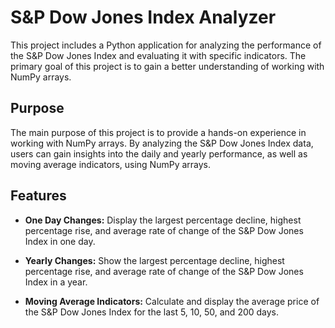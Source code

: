 # S&P Dow Jones Index Analyzer

This project includes a Python application for analyzing the performance of the S&P Dow Jones Index and evaluating it with specific indicators. The primary goal of this project is to gain a better understanding of working with NumPy arrays.

## Purpose

The main purpose of this project is to provide a hands-on experience in working with NumPy arrays. By analyzing the S&P Dow Jones Index data, users can gain insights into the daily and yearly performance, as well as moving average indicators, using NumPy arrays.

## Features

- **One Day Changes:** Display the largest percentage decline, highest percentage rise, and average rate of change of the S&P Dow Jones Index in one day.

- **Yearly Changes:** Show the largest percentage decline, highest percentage rise, and average rate of change of the S&P Dow Jones Index in a year.

- **Moving Average Indicators:** Calculate and display the average price of the S&P Dow Jones Index for the last 5, 10, 50, and 200 days.
